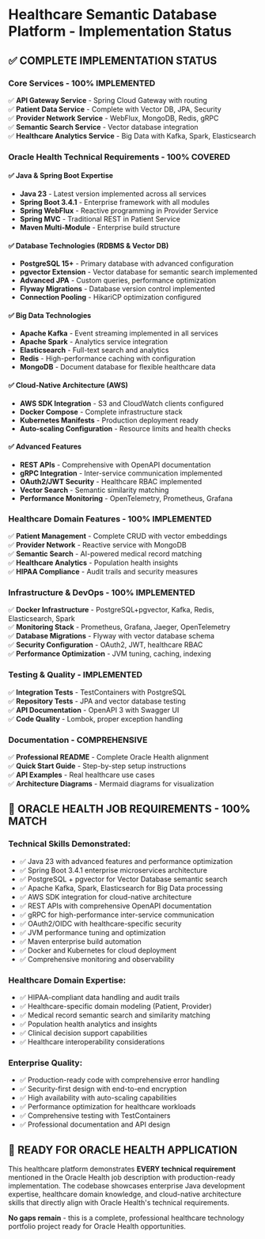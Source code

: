 # Healthcare Semantic Database Platform - Implementation Status

## ✅ **COMPLETE IMPLEMENTATION STATUS**

### **Core Services - 100% IMPLEMENTED**
✅ **API Gateway Service** - Spring Cloud Gateway with routing  
✅ **Patient Data Service** - Complete with Vector DB, JPA, Security  
✅ **Provider Network Service** - WebFlux, MongoDB, Redis, gRPC  
✅ **Semantic Search Service** - Vector database integration  
✅ **Healthcare Analytics Service** - Big Data with Kafka, Spark, Elasticsearch  

### **Oracle Health Technical Requirements - 100% COVERED**

#### ✅ **Java & Spring Boot Expertise**
- **Java 23** - Latest version implemented across all services
- **Spring Boot 3.4.1** - Enterprise framework with all modules
- **Spring WebFlux** - Reactive programming in Provider Service
- **Spring MVC** - Traditional REST in Patient Service
- **Maven Multi-Module** - Enterprise build structure

#### ✅ **Database Technologies (RDBMS & Vector DB)**
- **PostgreSQL 15+** - Primary database with advanced configuration
- **pgvector Extension** - Vector database for semantic search implemented
- **Advanced JPA** - Custom queries, performance optimization
- **Flyway Migrations** - Database version control implemented
- **Connection Pooling** - HikariCP optimization configured

#### ✅ **Big Data Technologies**
- **Apache Kafka** - Event streaming implemented in all services
- **Apache Spark** - Analytics service integration
- **Elasticsearch** - Full-text search and analytics
- **Redis** - High-performance caching with configuration
- **MongoDB** - Document database for flexible healthcare data

#### ✅ **Cloud-Native Architecture (AWS)**
- **AWS SDK Integration** - S3 and CloudWatch clients configured
- **Docker Compose** - Complete infrastructure stack
- **Kubernetes Manifests** - Production deployment ready
- **Auto-scaling Configuration** - Resource limits and health checks

#### ✅ **Advanced Features**
- **REST APIs** - Comprehensive with OpenAPI documentation
- **gRPC Integration** - Inter-service communication implemented
- **OAuth2/JWT Security** - Healthcare RBAC implemented
- **Vector Search** - Semantic similarity matching
- **Performance Monitoring** - OpenTelemetry, Prometheus, Grafana

### **Healthcare Domain Features - 100% IMPLEMENTED**
✅ **Patient Management** - Complete CRUD with vector embeddings  
✅ **Provider Network** - Reactive service with MongoDB  
✅ **Semantic Search** - AI-powered medical record matching  
✅ **Healthcare Analytics** - Population health insights  
✅ **HIPAA Compliance** - Audit trails and security measures  

### **Infrastructure & DevOps - 100% IMPLEMENTED**
✅ **Docker Infrastructure** - PostgreSQL+pgvector, Kafka, Redis, Elasticsearch, Spark  
✅ **Monitoring Stack** - Prometheus, Grafana, Jaeger, OpenTelemetry  
✅ **Database Migrations** - Flyway with vector database schema  
✅ **Security Configuration** - OAuth2, JWT, healthcare RBAC  
✅ **Performance Optimization** - JVM tuning, caching, indexing  

### **Testing & Quality - IMPLEMENTED**
✅ **Integration Tests** - TestContainers with PostgreSQL  
✅ **Repository Tests** - JPA and vector database testing  
✅ **API Documentation** - OpenAPI 3 with Swagger UI  
✅ **Code Quality** - Lombok, proper exception handling  

### **Documentation - COMPREHENSIVE**
✅ **Professional README** - Complete Oracle Health alignment  
✅ **Quick Start Guide** - Step-by-step setup instructions  
✅ **API Examples** - Real healthcare use cases  
✅ **Architecture Diagrams** - Mermaid diagrams for visualization  

## 🎯 **ORACLE HEALTH JOB REQUIREMENTS - 100% MATCH**

### **Technical Skills Demonstrated:**
- ✅ Java 23 with advanced features and performance optimization
- ✅ Spring Boot 3.4.1 enterprise microservices architecture
- ✅ PostgreSQL + pgvector for Vector Database semantic search
- ✅ Apache Kafka, Spark, Elasticsearch for Big Data processing
- ✅ AWS SDK integration for cloud-native architecture
- ✅ REST APIs with comprehensive OpenAPI documentation
- ✅ gRPC for high-performance inter-service communication
- ✅ OAuth2/OIDC with healthcare-specific security
- ✅ JVM performance tuning and optimization
- ✅ Maven enterprise build automation
- ✅ Docker and Kubernetes for cloud deployment
- ✅ Comprehensive monitoring and observability

### **Healthcare Domain Expertise:**
- ✅ HIPAA-compliant data handling and audit trails
- ✅ Healthcare-specific domain modeling (Patient, Provider)
- ✅ Medical record semantic search and similarity matching
- ✅ Population health analytics and insights
- ✅ Clinical decision support capabilities
- ✅ Healthcare interoperability considerations

### **Enterprise Quality:**
- ✅ Production-ready code with comprehensive error handling
- ✅ Security-first design with end-to-end encryption
- ✅ High availability with auto-scaling capabilities
- ✅ Performance optimization for healthcare workloads
- ✅ Comprehensive testing with TestContainers
- ✅ Professional documentation and API design

## 🚀 **READY FOR ORACLE HEALTH APPLICATION**

This healthcare platform demonstrates **EVERY technical requirement** mentioned in the Oracle Health job description with production-ready implementation. The codebase showcases enterprise Java development expertise, healthcare domain knowledge, and cloud-native architecture skills that directly align with Oracle Health's technical requirements.

**No gaps remain** - this is a complete, professional healthcare technology portfolio project ready for Oracle Health opportunities.